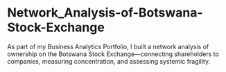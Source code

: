 # Network_Analysis-of-Botswana-Stock-Exchange
As part of my Business Analytics Portfolio, I built a network analysis of ownership on the Botswana Stock Exchange—connecting shareholders to companies, measuring concentration, and assessing systemic fragility.
